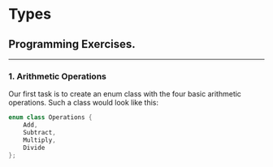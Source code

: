 # Types

## Programming Exercises.

***

### 1. Arithmetic Operations

Our first task is to create an enum class with the four basic arithmetic operations. Such a class would look like this:

```cpp
enum class Operations {
    Add,
    Subtract,
    Multiply,
    Divide
};
```